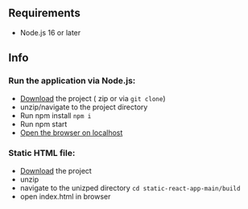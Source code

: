 ## Requirements
  - Node.js 16 or later
## Info

### Run the application via Node.js:
- [Download](https://github.com/RadoslavMarinov/static-react-app/archive/refs/heads/main.zip) the project ( zip or via `git clone`)
- unzip/navigate to the project directory
- Run npm install `npm i`
- Run npm start
- [Open the browser on localhost](http://localhost:3000/)


### Static HTML file:
- [Download](https://github.com/RadoslavMarinov/static-react-app/archive/refs/heads/main.zip) the project
- unzip
- navigate to the unizped directory `cd static-react-app-main/build`
- open index.html in browser